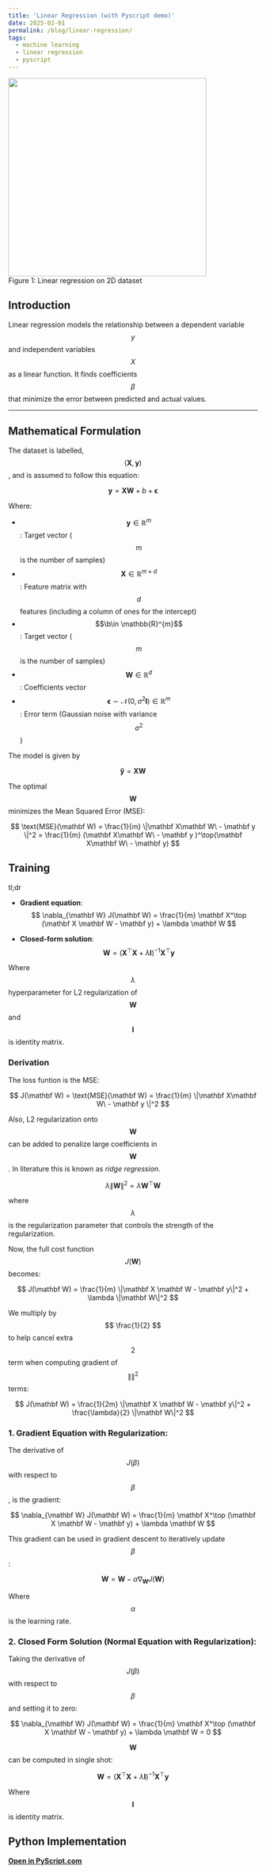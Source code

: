```yaml
---
title: 'Linear Regression (with Pyscript demo)'
date: 2025-02-01
permalink: /blog/linear-regression/
tags:
  - machine learning
  - linear regression
  - pyscript
---
```


<!-- <html>
<img class="center" src="{{ site.url }}{{ site.baseurl }}/images/kmeans.png" width="400">
<figcaption>Figure 1: Linear regression on 2D dataset/figcaption>
</html> -->

<!-- \newcommand{\unit}[1]{[\mathrm{#1}]} -->
<html>
<img class="center" src="{{ site.url }}{{ site.baseurl }}/images/linear_regression.png" width="400">
<figcaption>Figure 1: Linear regression on 2D dataset</figcaption>
</html>

## Introduction
Linear regression models the relationship between a dependent variable $$y$$ and independent variables $$X$$ as a linear function. It finds coefficients $$\beta$$ that minimize the error between predicted and actual values.

---

## Mathematical Formulation

The dataset is labelled, $$(\mathbf X, \mathbf y)$$, and is assumed to follow this equation:

$$
\mathbf{y} = \mathbf{X\mathbf W } + b + \mathbf{\epsilon}
$$

Where:
- $$\mathbf{y} \in \mathbb{R}^{m}$$: Target vector ($$m$$ is the number of samples)
- $$\mathbf{X} \in \mathbb{R}^{m \times d}$$: Feature matrix with $$d$$ features (including a column of ones for the intercept)
- $$\b\in \mathbb{R}^{m}$$: Target vector ($$m$$ is the number of samples)
- $$\mathbf W \in \mathbb{R}^{d}$$: Coefficients vector
- $$\boldsymbol \epsilon \sim \mathcal{N}(0, \sigma^2 \mathbf I)\in \mathbb{R}^{m}$$: Error term (Gaussian noise with variance $$\sigma^2$$ )


The model is given by

$$
\mathbf{\hat y} = \mathbf X \mathbf W 
$$


The optimal $$\mathbf W$$ minimizes the Mean Squared Error (MSE):

$$
\text{MSE}(\mathbf W) = \frac{1}{m} \|\mathbf X\mathbf W\ - \mathbf y \|^2
= \frac{1}{m} (\mathbf X\mathbf W\ - \mathbf y )^\top(\mathbf X\mathbf W\ - \mathbf y)
$$


## Training

tl;dr
 
- **Gradient equation**:
  $$
  \nabla_{\mathbf W} J(\mathbf W) = \frac{1}{m} \mathbf X^\top (\mathbf X \mathbf W - \mathbf y) + \lambda \mathbf W
  $$

- **Closed-form solution**:
  $$
  \mathbf W = (\mathbf X^\top \mathbf X + \lambda \mathbf I)^{-1} \mathbf X^\top \mathbf y
  $$


Where $$ \lambda $$ hyperparameter for L2 regularization of $$ \mathbf W $$ and $$ \mathbf I $$ is identity matrix.

### Derivation

The loss funtion is the MSE:

$$
J(\mathbf W) = \text{MSE}(\mathbf W) = \frac{1}{m} \|\mathbf X\mathbf W\ - \mathbf y \|^2
$$

Also, L2 regularization onto $$\mathbf W$$ can be added to penalize large coefficients in $$\mathbf W$$. In literature this is known as _ridge regression_.

$$
\lambda\|\mathbf W\|^2 = \lambda \mathbf W^\top \mathbf W
$$

where $$ \lambda $$ is the regularization parameter that controls the strength of the regularization.

Now, the full cost function $$ J(\mathbf W) $$ becomes:

$$
J(\mathbf W) = \frac{1}{m} \|\mathbf X \mathbf W - \mathbf y\|^2 + \lambda \|\mathbf W\|^2
$$

We multiply by $$ \frac{1}{2} $$ to help cancel extra $$2$$ term when computing gradient of $$\|  \|^2 $$ terms:


$$
J(\mathbf W) = \frac{1}{2m} \|\mathbf X \mathbf W - \mathbf y\|^2 + \frac{\lambda}{2} \|\mathbf W\|^2
$$

### 1. Gradient Equation with Regularization:

The derivative of $$ J(\beta) $$ with respect to $$ \beta $$, is the gradient:

$$
\nabla_{\mathbf W} J(\mathbf W) = \frac{1}{m} \mathbf X^\top (\mathbf X \mathbf W - \mathbf y) + \lambda \mathbf W
$$


This gradient can be used in gradient descent to iteratively update $$ \beta $$:

$$
\mathbf W = \mathbf W - \alpha \nabla_{\mathbf W} J(\mathbf W)
$$

Where $$ \alpha $$ is the learning rate.

### 2. Closed Form Solution (Normal Equation with Regularization):

Taking the derivative of $$ J(\beta) $$ with respect to $$ \beta $$ and setting it to zero:

$$
\nabla_{\mathbf W} J(\mathbf W) = \frac{1}{m} \mathbf X^\top (\mathbf X \mathbf W - \mathbf y) + \lambda \mathbf W = 0
$$

$$\mathbf W $$ can be computed in single shot:

$$
\mathbf W = (\mathbf X^\top \mathbf X + \lambda \mathbf I)^{-1} \mathbf X^\top \mathbf y
$$

Where $$ \mathbf I $$ is identity matrix.



## Python Implementation


**[Open in PyScript.com](https://pyscript.com/@radenmuaz/linear-regression/latest)**

<html>
    <head>
        <meta charset="UTF-8">
        <meta name="viewport" content="width=device-width,initial-scale=1.0">
        <script type="module" src="https://pyscript.net/releases/2024.1.1/core.js"></script>
    </head>
    <body>
        <section class="pyscript">
            <div id="mpl"></div>
            <script type="py"
            src="https://gist.githubusercontent.com/radenmuaz/12e3f31d8dba3a2253f1504960a723ea/raw/c0195b1a5fe821baf7eb2ba4f67bfb18f927fc15/linear_regression.py"
             config='{"packages":["numpy", "matplotlib"], "sync_main_only": true}'>
            </script>
          </section>
    <script src="https://gist.github.com/radenmuaz/12e3f31d8dba3a2253f1504960a723ea.js"></script>
    
  </body>

</html>